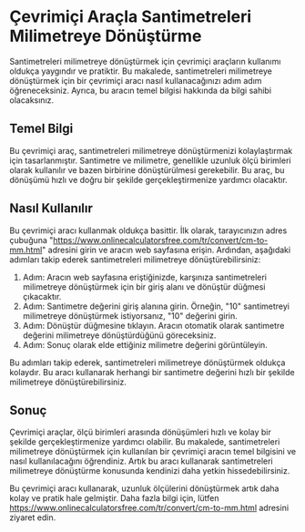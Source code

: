 Çevrimiçi Araçla Santimetreleri Milimetreye Dönüştürme
======================================================

Santimetreleri milimetreye dönüştürmek için çevrimiçi araçların kullanımı oldukça yaygındır ve pratiktir. Bu makalede, santimetreleri milimetreye dönüştürmek için bir çevrimiçi aracı nasıl kullanacağınızı adım adım öğreneceksiniz. Ayrıca, bu aracın temel bilgisi hakkında da bilgi sahibi olacaksınız.

Temel Bilgi
-----------

Bu çevrimiçi araç, santimetreleri milimetreye dönüştürmenizi kolaylaştırmak için tasarlanmıştır. Santimetre ve milimetre, genellikle uzunluk ölçü birimleri olarak kullanılır ve bazen birbirine dönüştürülmesi gerekebilir. Bu araç, bu dönüşümü hızlı ve doğru bir şekilde gerçekleştirmenize yardımcı olacaktır.

Nasıl Kullanılır
----------------

Bu çevrimiçi aracı kullanmak oldukça basittir. İlk olarak, tarayıcınızın adres çubuğuna "<https://www.onlinecalculatorsfree.com/tr/convert/cm-to-mm.html>" adresini girin ve aracın web sayfasına erişin. Ardından, aşağıdaki adımları takip ederek santimetreleri milimetreye dönüştürebilirsiniz:

1. Adım: Aracın web sayfasına eriştiğinizde, karşınıza santimetreleri milimetreye dönüştürmek için bir giriş alanı ve dönüştür düğmesi çıkacaktır.
2. Adım: Santimetre değerini giriş alanına girin. Örneğin, "10" santimetreyi milimetreye dönüştürmek istiyorsanız, "10" değerini girin.
3. Adım: Dönüştür düğmesine tıklayın. Aracın otomatik olarak santimetre değerini milimetreye dönüştürdüğünü göreceksiniz.
4. Adım: Sonuç olarak elde ettiğiniz milimetre değerini görüntüleyin.

Bu adımları takip ederek, santimetreleri milimetreye dönüştürmek oldukça kolaydır. Bu aracı kullanarak herhangi bir santimetre değerini hızlı bir şekilde milimetreye dönüştürebilirsiniz.

Sonuç
-----

Çevrimiçi araçlar, ölçü birimleri arasında dönüşümleri hızlı ve kolay bir şekilde gerçekleştirmenize yardımcı olabilir. Bu makalede, santimetreleri milimetreye dönüştürmek için kullanılan bir çevrimiçi aracın temel bilgisini ve nasıl kullanılacağını öğrendiniz. Artık bu aracı kullanarak santimetreleri milimetreye dönüştürme konusunda kendinizi daha yetkin hissedebilirsiniz.

Bu çevrimiçi aracı kullanarak, uzunluk ölçülerini dönüştürmek artık daha kolay ve pratik hale gelmiştir. Daha fazla bilgi için, lütfen <https://www.onlinecalculatorsfree.com/tr/convert/cm-to-mm.html> adresini ziyaret edin.